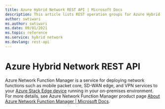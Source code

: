 ```yaml
---
title: Azure Hybrid Network REST API | Microsoft Docs
description: This article lists REST operation groups for Azure Hybrid Network. 
author: swtiwari
ms.author: swtiwari
ms.date: 09/01/2021
ms.topic: reference
ms.service: hybrid network
ms.devlang: rest-api
---
```


# Azure Hybrid Network REST API

Azure Network Function Manager is a service for deploying network functions such as mobile packet core, SD-WAN edge, and VPN services to your [Azure Stack Edge device](https://azure.microsoft.com/products/azure-stack/edge/) running in your on-premises environment. For more details, see Azure Network Function Manager product page [About Azure Network Function Manager | Microsoft Docs](/azure/network-function-manager/overview).